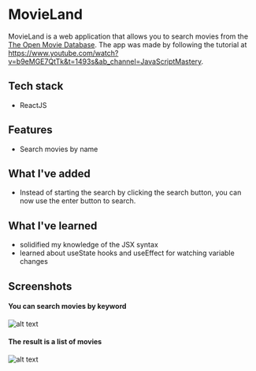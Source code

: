 # MovieLand

MovieLand is a web application that allows you to search movies from the [The Open Movie Database](https://www.omdbapi.com/). The app was made by following 
the tutorial at https://www.youtube.com/watch?v=b9eMGE7QtTk&t=1493s&ab_channel=JavaScriptMastery.

## Tech stack
- ReactJS

## Features
- Search movies by name

## What I've added
- Instead of starting the search by clicking the search button, you can now use the enter button to search.

## What I've learned
- solidified my knowledge of the JSX syntax
- learned about useState hooks and useEffect for watching variable changes

## Screenshots

#### You can search movies by keyword
![alt text](https://github.com/TheyCallMeLuke/React-projects/blob/main/MovieLand/screenshots/main.png?raw=true)

#### The result is a list of movies
![alt text](https://github.com/TheyCallMeLuke/React-projects/blob/main/MovieLand/screenshots/batman.png?raw=true)
